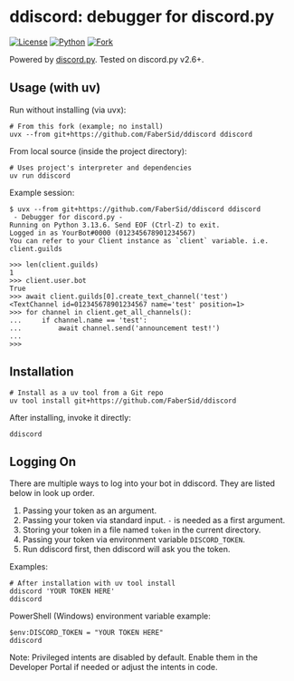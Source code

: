 ddiscord: debugger for discord.py
=====

[![License](https://img.shields.io/badge/license-MIT-informational.svg)](./LICENSE)
[![Python](https://img.shields.io/badge/python-3.13-blue.svg)](#)
[![Fork](https://img.shields.io/badge/Fork-FaberSid%2Fddiscord-informational.svg)](https://github.com/FaberSid/ddiscord)

Powered by [discord.py](https://github.com/Rapptz/discord.py). Tested on discord.py v2.6+.

## Usage (with uv)

Run without installing (via uvx):

    # From this fork (example; no install)
    uvx --from git+https://github.com/FaberSid/ddiscord ddiscord

From local source (inside the project directory):

    # Uses project's interpreter and dependencies
    uv run ddiscord

Example session:

    $ uvx --from git+https://github.com/FaberSid/ddiscord ddiscord
     - Debugger for discord.py -
    Running on Python 3.13.6. Send EOF (Ctrl-Z) to exit.
    Logged in as YourBot#0000 (012345678901234567)
    You can refer to your Client instance as `client` variable. i.e. client.guilds
    
    >>> len(client.guilds)
    1
    >>> client.user.bot
    True
    >>> await client.guilds[0].create_text_channel('test')
    <TextChannel id=012345678901234567 name='test' position=1>
    >>> for channel in client.get_all_channels():
    ...     if channel.name == 'test':
    ...         await channel.send('announcement test!')
    ... 
    >>>

## Installation

    # Install as a uv tool from a Git repo
    uv tool install git+https://github.com/FaberSid/ddiscord

After installing, invoke it directly:

    ddiscord

## Logging On
There are multiple ways to log into your bot in ddiscord. They are listed below in look up order.

1. Passing your token as an argument.
2. Passing your token via standard input. `-` is needed as a first argument.
3. Storing your token in a file named `token` in the current directory.
4. Passing your token via environment variable `DISCORD_TOKEN`.
5. Run ddiscord first, then ddiscord will ask you the token.

Examples:

    # After installation with uv tool install
    ddiscord 'YOUR TOKEN HERE'
    ddiscord

PowerShell (Windows) environment variable example:

    $env:DISCORD_TOKEN = "YOUR TOKEN HERE"
    ddiscord

Note: Privileged intents are disabled by default. Enable them in the Developer Portal if needed or adjust the intents in code.

